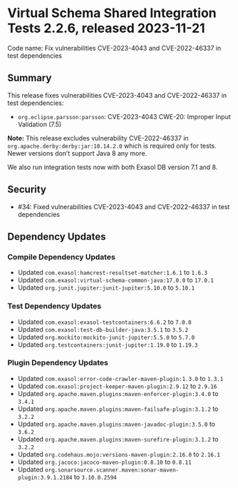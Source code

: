 # Virtual Schema Shared Integration Tests 2.2.6, released 2023-11-21

Code name: Fix vulnerabilities CVE-2023-4043 and CVE-2022-46337 in test dependencies

## Summary

This release fixes vulnerabilities CVE-2023-4043 and CVE-2022-46337 in test dependencies:

* `org.eclipse.parsson:parsson`: CVE-2023-4043 CWE-20: Improper Input Validation (7.5)

**Note:** This release excludes vulnerability CVE-2022-46337 in `org.apache.derby:derby:jar:10.14.2.0` which is required only for tests. Newer versions don’t support Java 8 any more.

We also run integration tests now with both Exasol DB version 7.1 and 8.

## Security

* #34: Fixed vulnerabilities CVE-2023-4043 and CVE-2022-46337 in test dependencies

## Dependency Updates

### Compile Dependency Updates

* Updated `com.exasol:hamcrest-resultset-matcher:1.6.1` to `1.6.3`
* Updated `com.exasol:virtual-schema-common-java:17.0.0` to `17.0.1`
* Updated `org.junit.jupiter:junit-jupiter:5.10.0` to `5.10.1`

### Test Dependency Updates

* Updated `com.exasol:exasol-testcontainers:6.6.2` to `7.0.0`
* Updated `com.exasol:test-db-builder-java:3.5.1` to `3.5.2`
* Updated `org.mockito:mockito-junit-jupiter:5.5.0` to `5.7.0`
* Updated `org.testcontainers:junit-jupiter:1.19.0` to `1.19.3`

### Plugin Dependency Updates

* Updated `com.exasol:error-code-crawler-maven-plugin:1.3.0` to `1.3.1`
* Updated `com.exasol:project-keeper-maven-plugin:2.9.12` to `2.9.16`
* Updated `org.apache.maven.plugins:maven-enforcer-plugin:3.4.0` to `3.4.1`
* Updated `org.apache.maven.plugins:maven-failsafe-plugin:3.1.2` to `3.2.2`
* Updated `org.apache.maven.plugins:maven-javadoc-plugin:3.5.0` to `3.6.2`
* Updated `org.apache.maven.plugins:maven-surefire-plugin:3.1.2` to `3.2.2`
* Updated `org.codehaus.mojo:versions-maven-plugin:2.16.0` to `2.16.1`
* Updated `org.jacoco:jacoco-maven-plugin:0.8.10` to `0.8.11`
* Updated `org.sonarsource.scanner.maven:sonar-maven-plugin:3.9.1.2184` to `3.10.0.2594`
